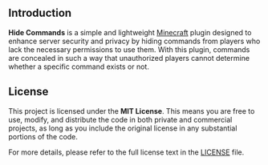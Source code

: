 ## Introduction

**Hide Commands** is a simple and lightweight
[Minecraft](https://www.minecraft.net/) plugin designed to enhance server
security and privacy by hiding commands from players who lack the necessary
permissions to use them. With this plugin, commands are concealed in such a way
that unauthorized players cannot determine whether a specific command exists or
not.

## License

This project is licensed under the **MIT License**. This means you are free to
use, modify, and distribute the code in both private and commercial projects, as
long as you include the original license in any substantial portions of the
code.

For more details, please refer to the full license text in the
[LICENSE](https://github.com/kvdpxne/dico/blob/master/LICENSE) file.